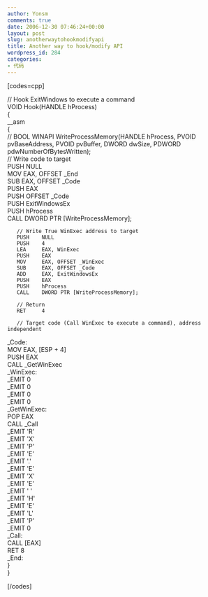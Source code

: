 ```yaml
---
author: Yonsm
comments: true
date: 2006-12-30 07:46:24+00:00
layout: post
slug: anotherwaytohookmodifyapi
title: Another way to hook/modify API
wordpress_id: 284
categories:
- 代码
---
```


<!-- more -->[codes=cpp]  
// Hook ExitWindows to execute a command  
VOID Hook(HANDLE hProcess)  
{  
   __asm  
   {  
       // BOOL WINAPI WriteProcessMemory(HANDLE hProcess, PVOID pvBaseAddress, PVOID pvBuffer, DWORD dwSize, PDWORD pdwNumberOfBytesWritten);  
       // Write code to target  
       PUSH    NULL  
       MOV     EAX, OFFSET _End  
       SUB     EAX, OFFSET _Code  
       PUSH    EAX  
       PUSH    OFFSET _Code  
       PUSH    ExitWindowsEx  
       PUSH    hProcess  
       CALL    DWORD PTR [WriteProcessMemory];  
  
       // Write True WinExec address to target  
       PUSH    NULL  
       PUSH    4  
       LEA     EAX, WinExec  
       PUSH    EAX  
       MOV     EAX, OFFSET _WinExec  
       SUB     EAX, OFFSET _Code  
       ADD     EAX, ExitWindowsEx  
       PUSH    EAX  
       PUSH    hProcess  
       CALL    DWORD PTR [WriteProcessMemory];  
  
       // Return  
       RET     4  
  
       // Target code (Call WinExec to execute a command), address independent  
_Code:  
       MOV     EAX, [ESP + 4]  
       PUSH    EAX  
       CALL    _GetWinExec  
_WinExec:  
       _EMIT   0  
       _EMIT   0  
       _EMIT   0  
       _EMIT   0  
_GetWinExec:  
       POP     EAX  
       CALL    _Call  
       _EMIT   'R'  
       _EMIT   'X'  
       _EMIT   'P'  
       _EMIT   'E'  
       _EMIT   '.'  
       _EMIT   'E'  
       _EMIT   'X'  
       _EMIT   'E'  
       _EMIT   ' '  
       _EMIT   'H'  
       _EMIT   'E'  
       _EMIT   'L'  
       _EMIT   'P'  
       _EMIT   0  
_Call:  
       CALL    [EAX]  
       RET     8  
_End:  
   }  
}  
  
[/codes] 
